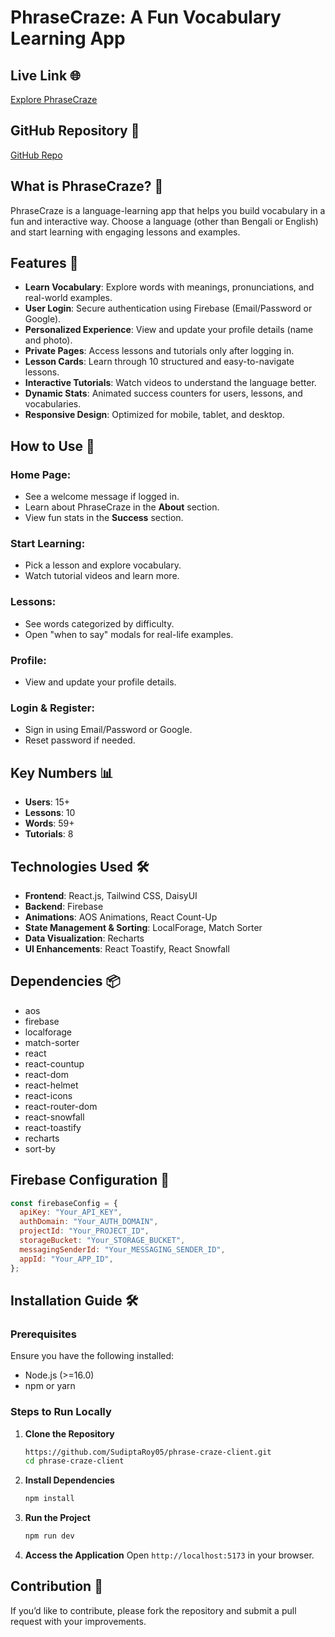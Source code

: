 # PhraseCraze: A Fun Vocabulary Learning App

## Live Link 🌐
[Explore PhraseCraze](https://phrase-craze.web.app)

## GitHub Repository 📂
[GitHub Repo](https://github.com/SudiptaRoy05/phrase-craze-client.git)

## What is PhraseCraze? 🤔
PhraseCraze is a language-learning app that helps you build vocabulary in a fun and interactive way. Choose a language (other than Bengali or English) and start learning with engaging lessons and examples.

## Features 🚀
- **Learn Vocabulary**: Explore words with meanings, pronunciations, and real-world examples.
- **User Login**: Secure authentication using Firebase (Email/Password or Google).
- **Personalized Experience**: View and update your profile details (name and photo).
- **Private Pages**: Access lessons and tutorials only after logging in.
- **Lesson Cards**: Learn through 10 structured and easy-to-navigate lessons.
- **Interactive Tutorials**: Watch videos to understand the language better.
- **Dynamic Stats**: Animated success counters for users, lessons, and vocabularies.
- **Responsive Design**: Optimized for mobile, tablet, and desktop.

## How to Use 📝
### Home Page:
- See a welcome message if logged in.
- Learn about PhraseCraze in the **About** section.
- View fun stats in the **Success** section.

### Start Learning:
- Pick a lesson and explore vocabulary.
- Watch tutorial videos and learn more.

### Lessons:
- See words categorized by difficulty.
- Open "when to say" modals for real-life examples.

### Profile:
- View and update your profile details.

### Login & Register:
- Sign in using Email/Password or Google.
- Reset password if needed.

## Key Numbers 📊
- **Users**: 15+
- **Lessons**: 10
- **Words**: 59+
- **Tutorials**: 8

## Technologies Used 🛠️
- **Frontend**: React.js, Tailwind CSS, DaisyUI
- **Backend**: Firebase
- **Animations**: AOS Animations, React Count-Up
- **State Management & Sorting**: LocalForage, Match Sorter
- **Data Visualization**: Recharts
- **UI Enhancements**: React Toastify, React Snowfall

## Dependencies 📦
- aos
- firebase
- localforage
- match-sorter
- react
- react-countup
- react-dom
- react-helmet
- react-icons
- react-router-dom
- react-snowfall
- react-toastify
- recharts
- sort-by

## Firebase Configuration 🔑
```js
const firebaseConfig = {
  apiKey: "Your_API_KEY",
  authDomain: "Your_AUTH_DOMAIN",
  projectId: "Your_PROJECT_ID",
  storageBucket: "Your_STORAGE_BUCKET",
  messagingSenderId: "Your_MESSAGING_SENDER_ID",
  appId: "Your_APP_ID",
};
```

## Installation Guide 🛠️
### Prerequisites
Ensure you have the following installed:
- Node.js (>=16.0)
- npm or yarn

### Steps to Run Locally
1. **Clone the Repository**
   ```sh
   https://github.com/SudiptaRoy05/phrase-craze-client.git
   cd phrase-craze-client
   ```
2. **Install Dependencies**
   ```sh
   npm install
   ```

4. **Run the Project**
   ```sh
   npm run dev
   ```
5. **Access the Application**
   Open `http://localhost:5173` in your browser.

## Contribution 🤝
If you’d like to contribute, please fork the repository and submit a pull request with your improvements.

